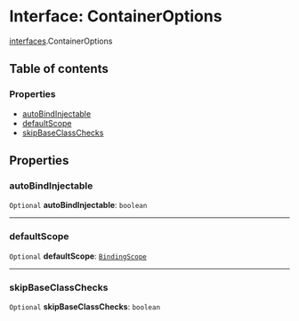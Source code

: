# Interface: ContainerOptions

[interfaces](/en/auto-docs/editor/modules/interfaces.md).ContainerOptions

## Table of contents

### Properties

* [autoBindInjectable](/en/auto-docs/editor/interfaces/interfaces.ContainerOptions.md#autobindinjectable)
* [defaultScope](/en/auto-docs/editor/interfaces/interfaces.ContainerOptions.md#defaultscope)
* [skipBaseClassChecks](/en/auto-docs/editor/interfaces/interfaces.ContainerOptions.md#skipbaseclasschecks)

## Properties

### autoBindInjectable

`Optional` **autoBindInjectable**: `boolean`

***

### defaultScope

`Optional` **defaultScope**: [`BindingScope`](/en/auto-docs/editor/types/interfaces.BindingScope.md)

***

### skipBaseClassChecks

`Optional` **skipBaseClassChecks**: `boolean`

